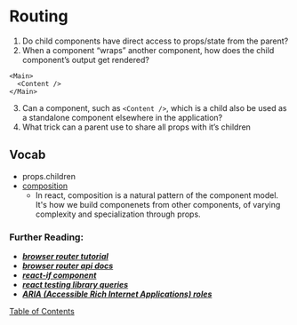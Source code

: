 # Routing

1. Do child components have direct access to props/state from the parent?
1. When a component “wraps” another component, how does the child component’s output get rendered?

```
<Main>
  <Content />
</Main>
```

3. Can a component, such as `<Content />`, which is a child also be used as a standalone component elsewhere in the application?
4. What trick can a parent use to share all props with it’s children

## Vocab

- props.children
- [composition](https://reactjs.org/docs/composition-vs-inheritance.html)
  - In react, composition is a natural pattern of the component model. It's how we build componenets from other components, of varying complexity and specialization through props.

### Further Reading:

- **_[browser router tutorial](https://blog.pshrmn.com/simple-react-router-v4-tutorial/)_**
- **_[browser router api docs](https://reactrouter.com/web/api)_**
- **_[react-if component](https://www.npmjs.com/package/react-if)_**
- **_[react testing library queries](https://testing-library.com/docs/dom-testing-library/api-queries/)_**
- **_[ARIA (Accessible Rich Internet Applications) roles](https://www.w3.org/TR/html-aria/)_**

[Table of Contents](../README.md)
